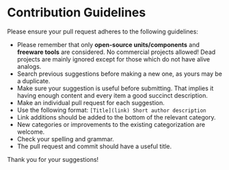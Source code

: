 # Contribution Guidelines

Please ensure your pull request adheres to the following guidelines:

- Please remember that only **open-source units/components** and **freeware tools** are considered. No commercial projects allowed! Dead projects are mainly ignored except for those which do not have alive analogs.
- Search previous suggestions before making a new one, as yours may be a duplicate.
- Make sure your suggestion is useful before submitting. That implies it having enough content and every item a good succinct description.
- Make an individual pull request for each suggestion.
- Use the following format: `[Title](link) Short author description`
- Link additions should be added to the bottom of the relevant category.
- New categories or improvements to the existing categorization are welcome.
- Check your spelling and grammar.
- The pull request and commit should have a useful title.

Thank you for your suggestions!